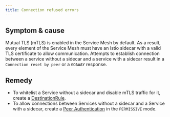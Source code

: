 ```yaml
---
title: Connection refused errors
---
```


## Symptom & cause

Mutual TLS (mTLS) is enabled in the Service Mesh by default. As a result, every element of the Service Mesh must have an Istio sidecar with a valid TLS certificate to allow communication. Attempts to establish connection between a service without a sidecar and a service with a sidecar result in a `Connection reset by peer` or a `GOAWAY` response.

## Remedy

- To whitelist a Service without a sidecar and disable mTLS traffic for it, create a [DestinationRule](https://istio.io/docs/reference/config/networking/destination-rule/).
- To allow connections between Services without a sidecar and a Service with a sidecar, create a [Peer Authentication](https://istio.io/latest/docs/reference/config/security/peer_authentication/) in the `PERMISSIVE` mode.
